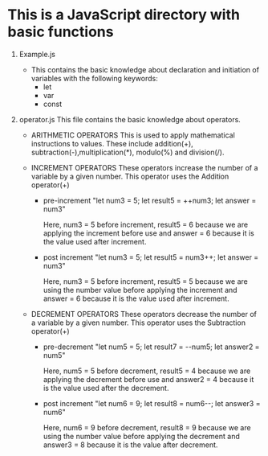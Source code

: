 # This is a JavaScript directory with basic functions

1. Example.js
   - This contains the basic knowledge about declaration and initiation of variables with the following keywords:
      - let
      - var
      - const

2. operator.js
   This file contains the basic knowledge about operators.

   - ARITHMETIC OPERATORS
   This is used to apply mathematical instructions to values.
   These include addition(+), subtraction(-),multiplication(*), modulo(%) and division(/).

   - INCREMENT OPERATORS
   These operators increase the number of a variable by a given number. This operator uses the Addition operator(+)
     - pre-increment
       "let num3 = 5;
        let result5 = ++num3;
        let answer = num3"

        Here, num3 = 5 before increment, result5 = 6 because we are applying the increment before use and answer = 6 because it is the value used after increment.

     - post increment
       "let num3 = 5;
        let result5 = num3++;
        let answer = num3"

        Here, num3 = 5 before increment, result5 = 5 because we are using the number value before applying the increment and answer = 6 because it is the value used after increment.

   - DECREMENT OPERATORS
   These operators decrease the number of a variable by a given number. This operator uses the Subtraction operator(+)
     - pre-decrement
       "let num5 = 5;
        let result7 = --num5;
        let answer2 = num5"

        Here, num5 = 5 before decrement, result5 = 4 because we are applying the decrement before use and answer2 = 4 because it is the value used after the decrement.

     - post increment
       "let num6 = 9;
        let result8 = num6--;
        let answer3 = num6"

        Here, num6 = 9 before decrement, result8 = 9 because we are using the number value before applying the decrement and answer3 = 8 because it is the value after decrement.
